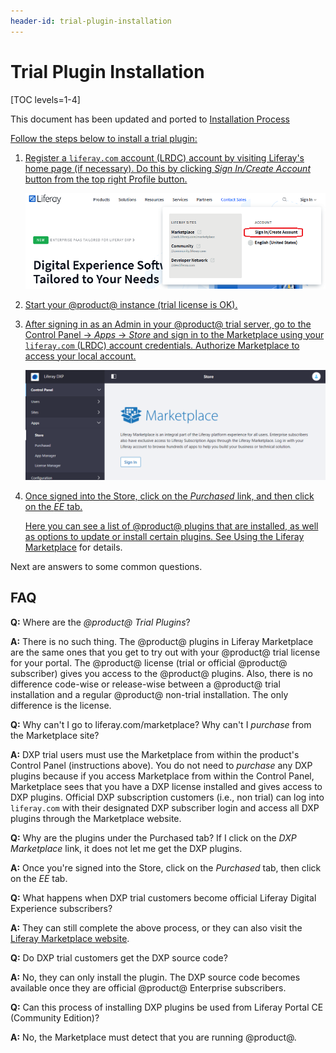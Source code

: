 ```yaml
---
header-id: trial-plugin-installation
---
```


# Trial Plugin Installation

[TOC levels=1-4]

<aside class="alert alert-info">
  <span class="wysiwyg-color-blue120">This document has been updated and ported to <a href="https://learn.liferay.com/dxp/latest/en/system-administration/installing-and-managing-apps/installing-apps/accessing-ee-plugins-during-a-trial-period.html) and is no longer maintained here.</span>
</aside>

For Liferay customers who are evaluating @product@ on a trial basis, **the
plugins can be accessed from within the *Apps* &rarr; *Store* (i.e.,
Marketplace) section of the Control Panel in your product installation**. 

## Installation Process

Follow the steps below to install a trial plugin:

1.  Register a `liferay.com` account (LRDC) account by visiting Liferay's home
    page (if necessary). Do this by clicking *Sign In/Create Account* button
    from the top right Profile button.

    ![Figure 1: Hover over the Profile button and click *Sign In/Create Account*.](../../images-dxp/liferay-com-sign-in.png)

2.  Start your @product@ instance (trial license is OK).

3.  After signing in as an Admin in your @product@ trial server, go to the
    Control Panel &rarr; *Apps* &rarr; *Store* and sign in to the Marketplace
    using your `liferay.com` (LRDC) account credentials. Authorize Marketplace
    to access your local account. 

    ![Figure 2: Click the *Store* link and authorize Marketplace to access your local account.](../../images-dxp/dxp-store-link.png)

4.  Once signed into the Store, click on the *Purchased* link, and then click on
    the *EE* tab.

    Here you can see a list of @product@ plugins that are installed, as well as
    options to update or install certain plugins. See [Using the Liferay
    Marketplace](/docs/7-2/user/-/knowledge_base/u/using-the-liferay-marketplace)
    for details. 

Next are answers to some common questions. 

## FAQ

**Q:** Where are the *@product@ Trial Plugins*?

**A:** There is no such thing. The @product@ plugins in Liferay Marketplace are
the same ones that you get to try out with your @product@ trial license for your
portal. The @product@ license (trial or official @product@ subscriber) gives you
access to the @product@ plugins. Also, there is no difference code-wise or
release-wise between a @product@ trial installation and a regular @product@
non-trial installation. The only difference is the license.

**Q:** Why can't I go to liferay.com/marketplace? Why can't I *purchase* from
the Marketplace site?

**A:** DXP trial users must use the Marketplace from within the product's
Control Panel (instructions above). You do not need to *purchase* any DXP
plugins because if you access Marketplace from within the Control Panel,
Marketplace sees that you have a DXP license installed and gives access to DXP
plugins. Official DXP subscription customers (i.e., non trial) can log into
`liferay.com` with their designated DXP subscriber login and access all DXP
plugins through the Marketplace website. 

**Q:** Why are the plugins under the Purchased tab? If I click on the *DXP 
Marketplace* link, it does not let me get the DXP plugins.

**A:** Once you're signed into the Store, click on the *Purchased* tab, then 
click on the *EE* tab.

**Q:** What happens when DXP trial customers become official Liferay Digital
Experience subscribers?

**A:** They can still complete the above process, or they can also visit the
[Liferay Marketplace website](https://www.liferay.com/marketplace).

**Q:** Do DXP trial customers get the DXP source code?

**A:** No, they can only install the plugin. The DXP source code becomes
available once they are official @product@ Enterprise subscribers.

**Q:** Can this process of installing DXP plugins be used from Liferay Portal CE
(Community Edition)?

**A:** No, the Marketplace must detect that you are running @product@.

